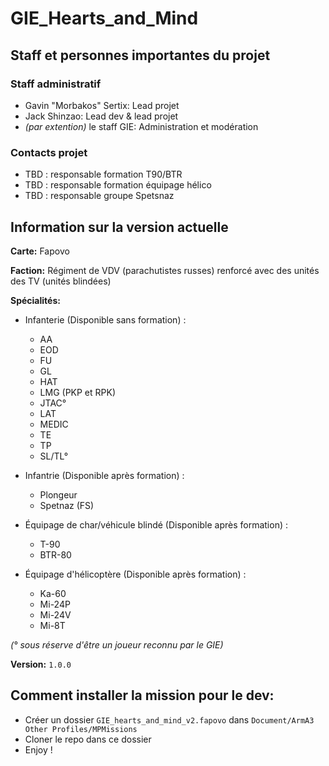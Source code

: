 # GIE_Hearts_and_Mind

## Staff et personnes importantes du projet

### Staff administratif
* Gavin "Morbakos" Sertix: Lead projet
* Jack Shinzao: Lead dev & lead projet
* *(par extention)* le staff GIE: Administration et modération

### Contacts projet
* TBD : responsable formation T90/BTR
* TBD : responsable formation équipage hélico
* TBD : responsable groupe Spetsnaz


## Information sur la version actuelle

**Carte:** Fapovo

**Faction:** Régiment de VDV (parachutistes russes) renforcé avec des unités des TV (unités blindées)

**Spécialités:**
* Infanterie (Disponible sans formation) :
  - AA
  - EOD
  - FU
  - GL
  - HAT
  - LMG (PKP et RPK)
  - JTAC°
  - LAT
  - MEDIC
  - TE
  - TP
  - SL/TL°

* Infantrie (Disponible après formation) :
  - Plongeur
  - Spetnaz (FS)

* Équipage de char/véhicule blindé (Disponible après formation) :
  - T-90
  - BTR-80

* Équipage d'hélicoptère (Disponible après formation) :
  - Ka-60
  - Mi-24P
  - Mi-24V
  - Mi-8T

 *(° sous réserve d'être un joueur reconnu par le GIE)*

**Version:** `1.0.0`

## Comment installer la mission pour le dev:
* Créer un dossier `GIE_hearts_and_mind_v2.fapovo` dans `Document/ArmA3 Other Profiles/MPMissions`
* Cloner le repo dans ce dossier
* Enjoy !
